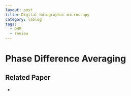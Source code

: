 ```yaml
---
layout: post
title: Digital holographic microscopy
category: lablog
tags:
  - DHM
  - review
---
```


# Phase Difference Averaging




## Related Paper
- 